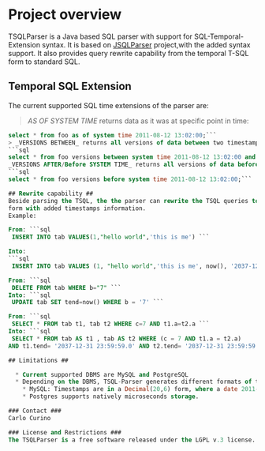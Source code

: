 # Project overview #
TSQLParser is a Java based SQL parser with support for SQL-Temporal-Extension syntax. It is based on [JSQLParser](http://jsqlparser.sourceforge.net/) project,with the added syntax support. It also provides
query rewrite capability from the temporal T-SQL form to standard SQL.

## Temporal SQL Extension ##
The current supported SQL time extensions of the parser are:
> _AS OF SYSTEM TIME_ returns data as it was at specific point in time:
```sql
select * from foo as of system time 2011-08-12 13:02:00;```
> _VERSIONS BETWEEN_ returns all versions of data between two timestamps:
```sql
select * from foo versions between system time 2011-08-12 13:02:00 and system time 2011-08-12 13:02:00;```
_VERSIONS AFTER/Before SYSTEM TIME_ returns all versions of data before or after a point in time:
```sql
select * from foo versions before system time 2011-08-12 13:02:00;```

## Rewrite capability ##
Beside parsing the TSQL, the the parser can rewrite the TSQL queries to a standard SQL
form with added timestamps information.
Example:

From: ```sql
 INSERT INTO tab VALUES(1,"hello world",'this is me') ```

Into:
```sql
 INSERT INTO tab VALUES (1, "hello world",'this is me', now(), '2037-12-31 23:59:59.0') ```

From: ```sql
 DELETE FROM tab WHERE b="7" ```
Into: ```sql
 UPDATE tab SET tend=now() WHERE b = '7' ```

From: ```sql
 SELECT * FROM tab t1, tab t2 WHERE c=7 AND t1.a=t2.a ```
Into: ```sql
 SELECT * FROM tab AS t1 , tab AS t2 WHERE (c = 7 AND t1.a = t2.a)
AND t1.tend= '2037-12-31 23:59:59.0' AND t2.tend= '2037-12-31 23:59:59.0' ```

## Limitations ##

  * Current supported DBMS are MySQL and PostgreSQL
  * Depending on the DBMS, TSQL-Parser generates different formats of timestamps in order to have a common granularity of microseconds
    * MySQL: Timestamps are in a Decimal(20,6) form, where a date 2011-12-31 23:59:59.123456 is translated into 201112312359.123456
    * Postgres supports natively microseconds storage.

### Contact ###
Carlo Curino

### License and Restrictions ###
The TSQLParser is a free software released under the LGPL v.3 license.